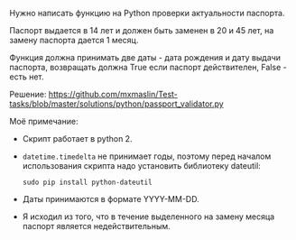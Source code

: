 Нужно написать функцию на Python проверки актуальности паспорта.

Паспорт выдается в 14 лет и должен быть заменен в 20 и 45 лет, на замену паспорта дается 1 месяц.

Функция должна принимать две даты - дата рождения и дату выдачи паспорта, возвращать должна True если паспорт действителен, False - есть нет.

Решение: https://github.com/mxmaslin/Test-tasks/blob/master/solutions/python/passport_validator.py

Моё примечание:
- Скрипт работает в python 2.
- `datetime.timedelta` не принимает годы, поэтому перед началом использования скрипта надо установить библиотеку dateutil:

    `sudo pip install python-dateutil`

- Даты принимаются в формате YYYY-MM-DD.
- Я исходил из того, что в течение выделенного на замену месяца паспорт является недействительным.
